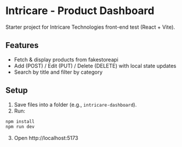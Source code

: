 # Intricare - Product Dashboard 

Starter project for Intricare Technologies front-end test (React + Vite).

## Features
- Fetch & display products from fakestoreapi
- Add (POST) / Edit (PUT) / Delete (DELETE) with local state updates
- Search by title and filter by category

## Setup
1. Save files into a folder (e.g., `intricare-dashboard`).
2. Run:

```bash
npm install
npm run dev
```

3. Open http://localhost:5173
